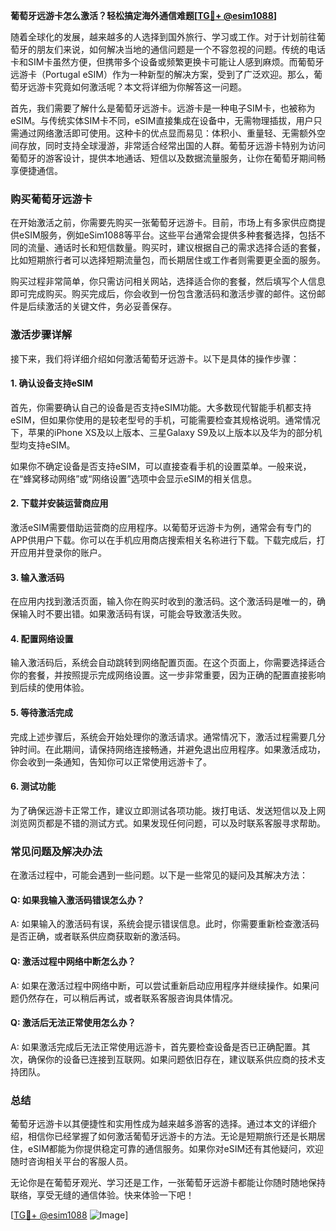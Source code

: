 **葡萄牙远游卡怎么激活？轻松搞定海外通信难题[[TG💪+ @esim1088](https://t.me/s/esim1088)]**

随着全球化的发展，越来越多的人选择到国外旅行、学习或工作。对于计划前往葡萄牙的朋友们来说，如何解决当地的通信问题是一个不容忽视的问题。传统的电话卡和SIM卡虽然方便，但携带多个设备或频繁更换卡可能让人感到麻烦。而葡萄牙远游卡（Portugal eSIM）作为一种新型的解决方案，受到了广泛欢迎。那么，葡萄牙远游卡究竟如何激活呢？本文将详细为你解答这一问题。

首先，我们需要了解什么是葡萄牙远游卡。远游卡是一种电子SIM卡，也被称为eSIM。与传统实体SIM卡不同，eSIM直接集成在设备中，无需物理插拔，用户只需通过网络激活即可使用。这种卡的优点显而易见：体积小、重量轻、无需额外空间存放，同时支持全球漫游，非常适合经常出国的人群。葡萄牙远游卡特别为访问葡萄牙的游客设计，提供本地通话、短信以及数据流量服务，让你在葡萄牙期间畅享便捷通信。

### **购买葡萄牙远游卡**

在开始激活之前，你需要先购买一张葡萄牙远游卡。目前，市场上有多家供应商提供eSIM服务，例如eSim1088等平台。这些平台通常会提供多种套餐选择，包括不同的流量、通话时长和短信数量。购买时，建议根据自己的需求选择合适的套餐，比如短期旅行者可以选择短期流量包，而长期居住或工作者则需要更全面的服务。

购买过程非常简单，你只需访问相关网站，选择适合你的套餐，然后填写个人信息即可完成购买。购买完成后，你会收到一份包含激活码和激活步骤的邮件。这份邮件是后续激活的关键文件，务必妥善保存。

### **激活步骤详解**

接下来，我们将详细介绍如何激活葡萄牙远游卡。以下是具体的操作步骤：

#### **1. 确认设备支持eSIM**

首先，你需要确认自己的设备是否支持eSIM功能。大多数现代智能手机都支持eSIM，但如果你使用的是较老型号的手机，可能需要检查其规格说明。通常情况下，苹果的iPhone XS及以上版本、三星Galaxy S9及以上版本以及华为的部分机型均支持eSIM。

如果你不确定设备是否支持eSIM，可以直接查看手机的设置菜单。一般来说，在“蜂窝移动网络”或“网络设置”选项中会显示eSIM的相关信息。

#### **2. 下载并安装运营商应用**

激活eSIM需要借助运营商的应用程序。以葡萄牙远游卡为例，通常会有专门的APP供用户下载。你可以在手机应用商店搜索相关名称进行下载。下载完成后，打开应用并登录你的账户。

#### **3. 输入激活码**

在应用内找到激活页面，输入你在购买时收到的激活码。这个激活码是唯一的，确保输入时不要出错。如果激活码有误，可能会导致激活失败。

#### **4. 配置网络设置**

输入激活码后，系统会自动跳转到网络配置页面。在这个页面上，你需要选择适合你的套餐，并按照提示完成网络设置。这一步非常重要，因为正确的配置直接影响到后续的使用体验。

#### **5. 等待激活完成**

完成上述步骤后，系统会开始处理你的激活请求。通常情况下，激活过程需要几分钟时间。在此期间，请保持网络连接畅通，并避免退出应用程序。如果激活成功，你会收到一条通知，告知你可以正常使用远游卡了。

#### **6. 测试功能**

为了确保远游卡正常工作，建议立即测试各项功能。拨打电话、发送短信以及上网浏览网页都是不错的测试方式。如果发现任何问题，可以及时联系客服寻求帮助。

### **常见问题及解决办法**

在激活过程中，可能会遇到一些问题。以下是一些常见的疑问及其解决方法：

#### **Q: 如果我输入激活码错误怎么办？**

A: 如果输入的激活码有误，系统会提示错误信息。此时，你需要重新检查激活码是否正确，或者联系供应商获取新的激活码。

#### **Q: 激活过程中网络中断怎么办？**

A: 如果在激活过程中网络中断，可以尝试重新启动应用程序并继续操作。如果问题仍然存在，可以稍后再试，或者联系客服咨询具体情况。

#### **Q: 激活后无法正常使用怎么办？**

A: 如果激活完成后无法正常使用远游卡，首先要检查设备是否已正确配置。其次，确保你的设备已连接到互联网。如果问题依旧存在，建议联系供应商的技术支持团队。

### **总结**

葡萄牙远游卡以其便捷性和实用性成为越来越多游客的选择。通过本文的详细介绍，相信你已经掌握了如何激活葡萄牙远游卡的方法。无论是短期旅行还是长期居住，eSIM都能为你提供稳定可靠的通信服务。如果你对eSIM还有其他疑问，欢迎随时咨询相关平台的客服人员。

无论你是在葡萄牙观光、学习还是工作，一张葡萄牙远游卡都能让你随时随地保持联络，享受无缝的通信体验。快来体验一下吧！

[[TG💪+ @esim1088](https://t.me/s/esim1088) ![Image](https://i.postimg.cc/4NQfJmqS/Snipaste-2025-05-13-00-14-12.png)]